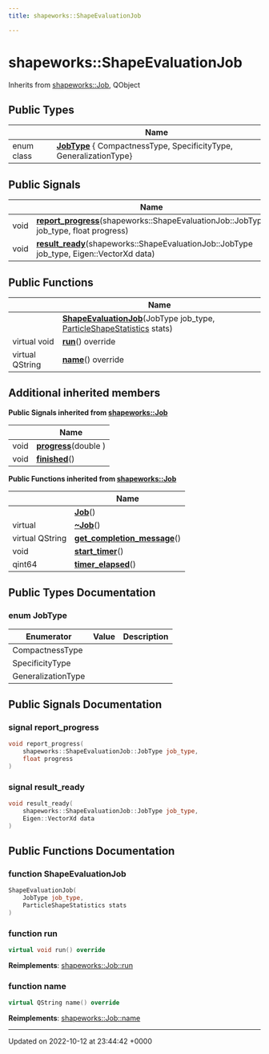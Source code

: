 ```yaml
---
title: shapeworks::ShapeEvaluationJob

---
```


# shapeworks::ShapeEvaluationJob





Inherits from [shapeworks::Job](../Classes/classshapeworks_1_1Job.md), QObject

## Public Types

|                | Name           |
| -------------- | -------------- |
| enum class| **[JobType](../Classes/classshapeworks_1_1ShapeEvaluationJob.md#enum-jobtype)** { CompactnessType, SpecificityType, GeneralizationType} |

## Public Signals

|                | Name           |
| -------------- | -------------- |
| void | **[report_progress](../Classes/classshapeworks_1_1ShapeEvaluationJob.md#signal-report-progress)**(shapeworks::ShapeEvaluationJob::JobType job_type, float progress) |
| void | **[result_ready](../Classes/classshapeworks_1_1ShapeEvaluationJob.md#signal-result-ready)**(shapeworks::ShapeEvaluationJob::JobType job_type, Eigen::VectorXd data) |

## Public Functions

|                | Name           |
| -------------- | -------------- |
| | **[ShapeEvaluationJob](../Classes/classshapeworks_1_1ShapeEvaluationJob.md#function-shapeevaluationjob)**(JobType job_type, [ParticleShapeStatistics](../Classes/classshapeworks_1_1ParticleShapeStatistics.md) stats) |
| virtual void | **[run](../Classes/classshapeworks_1_1ShapeEvaluationJob.md#function-run)**() override |
| virtual QString | **[name](../Classes/classshapeworks_1_1ShapeEvaluationJob.md#function-name)**() override |

## Additional inherited members

**Public Signals inherited from [shapeworks::Job](../Classes/classshapeworks_1_1Job.md)**

|                | Name           |
| -------------- | -------------- |
| void | **[progress](../Classes/classshapeworks_1_1Job.md#signal-progress)**(double ) |
| void | **[finished](../Classes/classshapeworks_1_1Job.md#signal-finished)**() |

**Public Functions inherited from [shapeworks::Job](../Classes/classshapeworks_1_1Job.md)**

|                | Name           |
| -------------- | -------------- |
| | **[Job](../Classes/classshapeworks_1_1Job.md#function-job)**() |
| virtual | **[~Job](../Classes/classshapeworks_1_1Job.md#function-~job)**() |
| virtual QString | **[get_completion_message](../Classes/classshapeworks_1_1Job.md#function-get-completion-message)**() |
| void | **[start_timer](../Classes/classshapeworks_1_1Job.md#function-start-timer)**() |
| qint64 | **[timer_elapsed](../Classes/classshapeworks_1_1Job.md#function-timer-elapsed)**() |


## Public Types Documentation

### enum JobType

| Enumerator | Value | Description |
| ---------- | ----- | ----------- |
| CompactnessType | |   |
| SpecificityType | |   |
| GeneralizationType | |   |




## Public Signals Documentation

### signal report_progress

```cpp
void report_progress(
    shapeworks::ShapeEvaluationJob::JobType job_type,
    float progress
)
```


### signal result_ready

```cpp
void result_ready(
    shapeworks::ShapeEvaluationJob::JobType job_type,
    Eigen::VectorXd data
)
```


## Public Functions Documentation

### function ShapeEvaluationJob

```cpp
ShapeEvaluationJob(
    JobType job_type,
    ParticleShapeStatistics stats
)
```


### function run

```cpp
virtual void run() override
```


**Reimplements**: [shapeworks::Job::run](../Classes/classshapeworks_1_1Job.md#function-run)


### function name

```cpp
virtual QString name() override
```


**Reimplements**: [shapeworks::Job::name](../Classes/classshapeworks_1_1Job.md#function-name)


-------------------------------

Updated on 2022-10-12 at 23:44:42 +0000